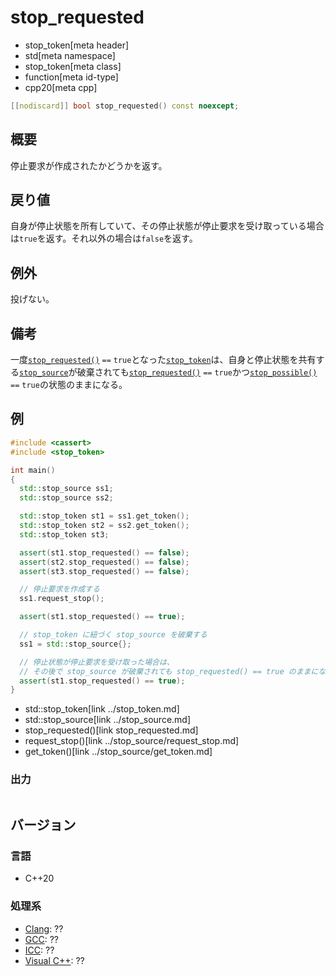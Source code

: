 # stop_requested
* stop_token[meta header]
* std[meta namespace]
* stop_token[meta class]
* function[meta id-type]
* cpp20[meta cpp]

```cpp
[[nodiscard]] bool stop_requested() const noexcept;
```

## 概要
停止要求が作成されたかどうかを返す。


## 戻り値
自身が停止状態を所有していて、その停止状態が停止要求を受け取っている場合は`true`を返す。それ以外の場合は`false`を返す。

## 例外
投げない。

## 備考
一度[`stop_requested()`](stop_requested.md) `==` `true`となった[`stop_token`](../stop_token.md)は、自身と停止状態を共有する[`stop_source`](../stop_source.md)が破棄されても[`stop_requested()`](stop_requested.md) `==` `true`かつ[`stop_possible()`](stop_possible.md) `==` `true`の状態のままになる。

## 例
```cpp example
#include <cassert>
#include <stop_token>

int main()
{
  std::stop_source ss1;
  std::stop_source ss2;

  std::stop_token st1 = ss1.get_token();
  std::stop_token st2 = ss2.get_token();
  std::stop_token st3;

  assert(st1.stop_requested() == false);
  assert(st2.stop_requested() == false);
  assert(st3.stop_requested() == false);

  // 停止要求を作成する
  ss1.request_stop();

  assert(st1.stop_requested() == true);

  // stop_token に紐づく stop_source を破棄する
  ss1 = std::stop_source{};

  // 停止状態が停止要求を受け取った場合は、
  // その後で stop_source が破棄されても stop_requested() == true のままになる。
  assert(st1.stop_requested() == true);
}
```
* std::stop_token[link ../stop_token.md]
* std::stop_source[link ../stop_source.md]
* stop_requested()[link stop_requested.md]
* request_stop()[link ../stop_source/request_stop.md]
* get_token()[link ../stop_source/get_token.md]

### 出力
```
```

## バージョン
### 言語
- C++20

### 処理系
- [Clang](/implementation.md#clang): ??
- [GCC](/implementation.md#gcc): ??
- [ICC](/implementation.md#icc): ??
- [Visual C++](/implementation.md#visual_cpp): ??

